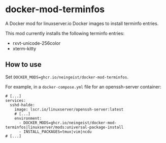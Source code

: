 # docker-mod-terminfos

A Docker mod for linuxserver.io Docker images to install terminfo entries.

This mod currently installs the following terminfo entries:
- rxvt-unicode-256color
- xterm-kitty

## How to use

Set `DOCKER_MODS=ghcr.io/neingeist/docker-mod-terminfos`.

For example, in a `docker-compose.yml` file for an openssh-server container:

```
# [...]
services:
  sshd-halde:
    image: lscr.io/linuxserver/openssh-server:latest
    # [...]
    environment:
      - DOCKER_MODS=ghcr.io/neingeist/docker-mod-terminfos|linuxserver/mods:universal-package-install
      - INSTALL_PACKAGES=tmux|vim|ncdu
# [...]
```
